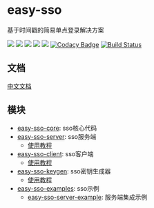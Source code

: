 # easy-sso

基于时间戳的简易单点登录解决方案

![](https://img.shields.io/badge/springframework-4.3.15.RELEASE-brightgreen)
![](https://img.shields.io/badge/jdk-1.8%2B-brightgreen)
![](https://img.shields.io/badge/commons--lang3-3.7-brightgreen)
![](https://img.shields.io/badge/commons--codec-1.12-brightgreen)
![](https://img.shields.io/badge/toolkit-1.0.1-brightgreen)
[![Codacy Badge](https://api.codacy.com/project/badge/Grade/52e5d33a96cb4ee49c291df91f895bd5)](https://www.codacy.com/manual/otary/easy-sso?utm_source=github.com&amp;utm_medium=referral&amp;utm_content=otary/easy-sso&amp;utm_campaign=Badge_Grade)
[![Build Status](https://travis-ci.org/otary/easy-sso.svg?branch=master)](https://travis-ci.org/otary/easy-sso)


## 文档

[中文文档](https://otary.github.io/easy-sso/)

## 模块

- [easy-sso-core](easy-sso-core): sso核心代码
- [easy-sso-server](easy-sso-server): sso服务端
  - [使用教程](./easy-sso-server/README.md) 
- [easy-sso-client](easy-sso-client): sso客户端
  - [使用教程](./easy-sso-client/README.md) 
- [easy-sso-keygen](easy-sso-keygen): sso密钥生成器
  - [使用教程](./easy-sso-keygen/README.md)
- [easy-sso-examples](easy-sso-examples): sso示例
  - [easy-sso-server-example](./easy-sso-examples/easy-sso-server-examples): 服务端集成示例
  
  
[](zh-cn/easy-sso-server/README.md ':include')
[](zh-cn/easy-sso-client/README.md ':include')
[](zh-cn/easy-sso-keygen/README.md ':include')